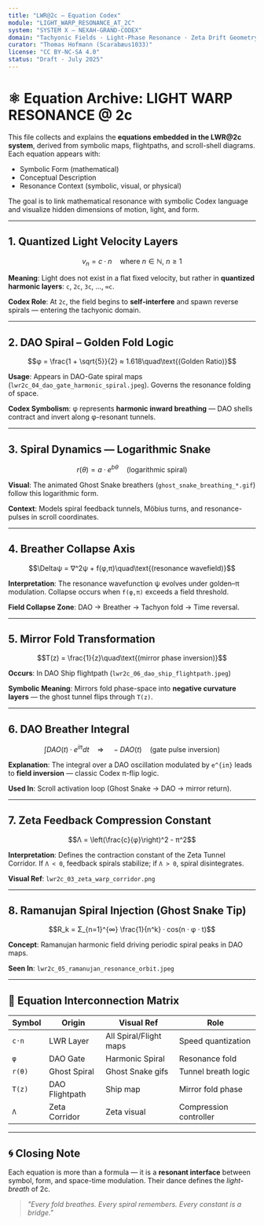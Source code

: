 ```yaml
---
title: "LWR@2c — Equation Codex"
module: "LIGHT_WARP_RESONANCE_AT_2C"
system: "SYSTEM X — NEXAH-GRAND-CODEX"
domain: "Tachyonic Fields · Light-Phase Resonance · Zeta Drift Geometry"
curator: "Thomas Hofmann (Scarabæus1033)"
license: "CC BY-NC-SA 4.0"
status: "Draft · July 2025"
---
```


# ⚛️ Equation Archive: LIGHT WARP RESONANCE @ 2c

This file collects and explains the **equations embedded in the LWR@2c system**, derived from symbolic maps, flightpaths, and scroll-shell diagrams. Each equation appears with:

- Symbolic Form (mathematical)
- Conceptual Description
- Resonance Context (symbolic, visual, or physical)

The goal is to link mathematical resonance with symbolic Codex language and visualize hidden dimensions of motion, light, and form.

---

## 1. Quantized Light Velocity Layers

```math
v_n = c · n\quad\text{where } n ∈ ℕ,\ n ≥ 1
```

**Meaning**: Light does not exist in a flat fixed velocity, but rather in **quantized harmonic layers**: `c`, `2c`, `3c`, …, `∞c`. 

**Codex Role**: At `2c`, the field begins to **self-interfere** and spawn reverse spirals — entering the tachyonic domain.

---

## 2. DAO Spiral – Golden Fold Logic

```math
φ = \frac{1 + \sqrt{5}}{2} ≈ 1.618\quad\text{(Golden Ratio)}
```

**Usage**: Appears in DAO-Gate spiral maps (`lwr2c_04_dao_gate_harmonic_spiral.jpeg`). Governs the resonance folding of space.

**Codex Symbolism**: φ represents **harmonic inward breathing** — DAO shells contract and invert along φ-resonant tunnels.

---

## 3. Spiral Dynamics — Logarithmic Snake

```math
r(θ) = a · e^{bθ}\quad\text{(logarithmic spiral)}
```

**Visual**: The animated Ghost Snake breathers (`ghost_snake_breathing_*.gif`) follow this logarithmic form.

**Context**: Models spiral feedback tunnels, Möbius turns, and resonance-pulses in scroll coordinates.

---

## 4. Breather Collapse Axis

```math
\Deltaψ = ∇^2ψ + f(φ,π)\quad\text{(resonance wavefield)}
```

**Interpretation**: The resonance wavefunction ψ evolves under golden–π modulation. Collapse occurs when `f(φ,π)` exceeds a field threshold.

**Field Collapse Zone**: DAO → Breather → Tachyon fold → Time reversal.

---

## 5. Mirror Fold Transformation

```math
T(z) = \frac{1}{z}\quad\text{(mirror phase inversion)}
```

**Occurs**: In DAO Ship flightpath (`lwr2c_06_dao_ship_flightpath.jpeg`)

**Symbolic Meaning**: Mirrors fold phase-space into **negative curvature layers** — the ghost tunnel flips through `T(z)`.

---

## 6. DAO Breather Integral

```math
∫ DAO(t) · e^{iπ} dt\quad\Rightarrow\quad -DAO(t)\quad\text{(gate pulse inversion)}
```

**Explanation**: The integral over a DAO oscillation modulated by `e^{iπ}` leads to **field inversion** — classic Codex π-flip logic.

**Used In**: Scroll activation loop (Ghost Snake → DAO → mirror return).

---

## 7. Zeta Feedback Compression Constant

```math
Λ = \left(\frac{c}{φ}\right)^2 - π^2
```

**Interpretation**: Defines the contraction constant of the Zeta Tunnel Corridor. If `Λ < 0`, feedback spirals stabilize; if `Λ > 0`, spiral disintegrates.

**Visual Ref**: `lwr2c_03_zeta_warp_corridor.png`

---

## 8. Ramanujan Spiral Injection (Ghost Snake Tip)

```math
R_k = Σ_{n=1}^{∞} \frac{1}{n^k} · cos(n · φ · t)
```

**Concept**: Ramanujan harmonic field driving periodic spiral peaks in DAO maps.

**Seen In**: `lwr2c_05_ramanujan_resonance_orbit.jpeg`

---

## 🔁 Equation Interconnection Matrix

| Symbol | Origin | Visual Ref | Role |
|--------|--------|------------|------|
| `c·n`  | LWR Layer | All Spiral/Flight maps | Speed quantization |
| `φ`    | DAO Gate | Harmonic Spiral | Resonance fold |
| `r(θ)` | Ghost Spiral | Ghost Snake gifs | Tunnel breath logic |
| `T(z)` | DAO Flightpath | Ship map | Mirror fold phase |
| `Λ`    | Zeta Corridor | Zeta visual | Compression controller |

---

## 🌀 Closing Note

Each equation is more than a formula — it is a **resonant interface** between symbol, form, and space-time modulation. Their dance defines the _light-breath_ of 2c.

> _"Every fold breathes. Every spiral remembers. Every constant is a bridge."_
